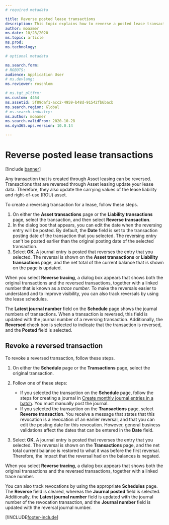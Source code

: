 ```yaml
---
# required metadata

title: Reverse posted lease transactions
description: This topic explains how to reverse a posted lease transaction. Any transaction that is created through Asset leasing can be reversed.
author: moaamer
ms.date: 10/28/2020
ms.topic: article
ms.prod: 
ms.technology: 

# optional metadata

ms.search.form: 
# ROBOTS: 
audience: Application User
# ms.devlang: 
ms.reviewer: roschlom

# ms.tgt_pltfrm: 
ms.custom: 4464
ms.assetid: 5f89daf1-acc2-4959-b48d-91542fb6bacb
ms.search.region: Global
# ms.search.industry: 
ms.author: moaamer
ms.search.validFrom: 2020-10-28
ms.dyn365.ops.version: 10.0.14

---
```


# Reverse posted lease transactions

[!include [banner](../includes/banner.md)]

Any transaction that is created through Asset leasing can be reversed. Transactions that are reversed through Asset leasing update your lease data. Therefore, they also update the carrying values of the lease liability and right-of-use (ROU) asset.

To create a reversing transaction for a lease, follow these steps.

1. On either the **Asset transactions** page or the **Liability transactions** page, select the transaction, and then select **Reverse transaction**.
2. In the dialog box that appears, you can edit the date when the reversing entry will be posted. By default, the **Date** field is set to the transaction posting date of the transaction that you selected. The reversing entry can't be posted earlier than the original posting date of the selected transaction.
3. Select **OK**. A journal entry is posted that reverses the entry that you selected. The reversal is shown on the **Asset transactions** or **Liability transactions** page, and the net total of the current balance that is shown on the page is updated.

When you select **Reverse tracing**, a dialog box appears that shows both the original transactions and the reversed transactions, together with a linked number that is known as a *trace number*. To make the reversals easier to understand and to improve visibility, you can also track reversals by using the lease schedules.

The **Latest journal number** field on the **Schedule** page shows the journal numbers of transactions. When a transaction is reversed, this field is updated with the journal number of a reversing transaction. Additionally, the **Reversed** check box is selected to indicate that the transaction is reversed, and the **Posted** field is selected.

## Revoke a reversed transaction

To revoke a reversed transaction, follow these steps.

1. On either the **Schedule** page or the **Transactions** page, select the original transaction.
2. Follow one of these steps:

    - If you selected the transaction on the **Schedule** page, follow the steps for creating a journal in [Create monthly journal entries in a batch](create-monthly-journals-batch.md). You must manually post the journal.
    - If you selected the transaction on the **Transactions** page, select **Reverse transaction**. You receive a message that states that this revocation is a revocation of an earlier reversal, and that you can edit the posting date for this revocation. However, general business validations affect the dates that can be entered in the **Date** field. 

3. Select **OK**. A journal entry is posted that reverses the entry that you selected. The reversal is shown on the **Transactions** page, and the net total current balance is restored to what it was before the first reversal. Therefore, the impact that the reversal had on the balances is negated.

When you select **Reverse tracing**, a dialog box appears that shows both the original transactions and the reversed transactions, together with a linked trace number.

You can also track revocations by using the appropriate **Schedules** page. The **Reverse** field is cleared, whereas the **Journal posted** field is selected. Additionally, the **Latest journal number** field is updated with the journal number of the revocation transaction, and the **Journal number** field is updated with the reversal journal number.


[!INCLUDE[footer-include](../../includes/footer-banner.md)]